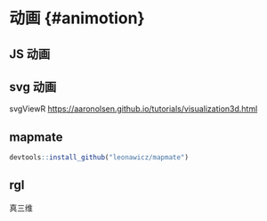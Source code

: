 
# 动画 {#animotion}

## JS 动画

## svg 动画

svgViewR <https://aaronolsen.github.io/tutorials/visualization3d.html>

## mapmate


```r
devtools::install_github("leonawicz/mapmate")
```

## rgl

真三维

